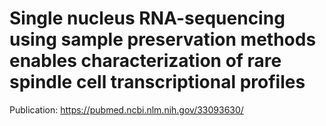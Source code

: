 # Single nucleus RNA-sequencing using sample preservation methods enables characterization of rare spindle cell transcriptional profiles

Publication:
https://pubmed.ncbi.nlm.nih.gov/33093630/
